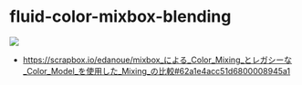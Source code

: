 # fluid-color-mixbox-blending
![](https://i.gyazo.com/2f007f22d29dc7327f9cf3a31ada63f7.gif)  
- https://scrapbox.io/edanoue/mixbox_による_Color_Mixing_とレガシーな_Color_Model_を使用した_Mixing_の比較#62a1e4acc51d6800008945a1
